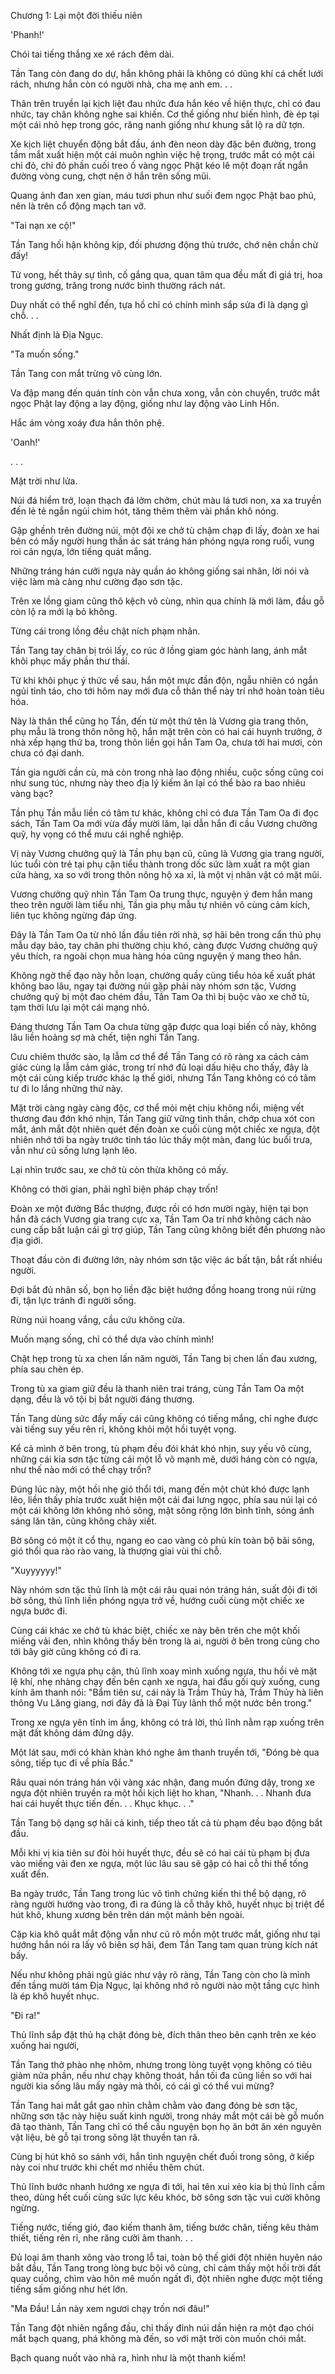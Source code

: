 




Chương 1: Lại một đời thiếu niên


'Phanh!'

Chói tai tiếng thắng xe xé rách đêm dài.

Tần Tang còn đang do dự, hắn không phải là không có dũng khí cá chết lưới rách, nhưng hắn còn có người nhà, cha mẹ anh em. . .

Thân trên truyền lại kịch liệt đau nhức đưa hắn kéo về hiện thực, chỉ có đau nhức, tay chân không nghe sai khiến. Cơ thể giống như biến hình, đè ép tại một cái nhỏ hẹp trong góc, răng nanh giống như khung sắt lộ ra dữ tợn.

Xe kịch liệt chuyển động bắt đầu, ánh đèn neon dày đặc bên đường, trong tầm mắt xuất hiện một cái muôn nghìn việc hệ trọng, trước mắt có một cái chỉ đỏ, chỉ đỏ phần cuối treo ố vàng ngọc Phật kéo lê một đoạn rất ngắn đường vòng cung, chợt nện ở hắn trên sống mũi.

Quang ảnh đan xen gian, máu tươi phun như suối đem ngọc Phật bao phủ, nên là trên cổ động mạch tan vỡ.

"Tai nạn xe cộ!"

Tần Tang hối hận không kịp, đối phương động thủ trước, chớ nên chần chừ đấy!

Tử vong, hết thảy sự tình, cố gắng qua, quan tâm qua đều mất đi giá trị, hoa trong gương, trăng trong nước bình thường rách nát.

Duy nhất có thể nghĩ đến, tựa hồ chỉ có chính mình sắp sửa đi là dạng gì chỗ. . .

Nhất định là Địa Ngục.

"Ta muốn sống."

Tần Tang con mắt trừng vô cùng lớn.

Va đập mang đến quán tính còn vẫn chưa xong, vẫn còn chuyển, trước mắt ngọc Phật lay động a lay động, giống như lay động vào Linh Hồn.

Hắc ám vòng xoáy đưa hắn thôn phệ.

'Oanh!'

. . .

Mặt trời như lửa.

Núi đá hiểm trở, loạn thạch đá lởm chởm, chút màu lá tươi non, xa xa truyền đến lẻ tẻ ngắn ngủi chim hót, tăng thêm thêm vài phần khô nóng.

Gập ghềnh trên đường núi, một đội xe chở tù chậm chạp đi lấy, đoàn xe hai bên có mấy người hung thần ác sát tráng hán phóng ngựa rong ruổi, vung roi cản ngựa, lớn tiếng quát mắng.

Những tráng hán cưỡi ngựa này quần áo không giống sai nhân, lời nói và việc làm mà càng như cường đạo sơn tặc.

Trên xe lồng giam cũng thô kệch vô cùng, nhìn qua chính là mới làm, đầu gỗ còn lộ ra mới lạ bỏ không.

Từng cái trong lồng đều chật ních phạm nhân.

Tần Tang tay chân bị trói lấy, co rúc ở lồng giam góc hành lang, ánh mắt khôi phục mấy phần thư thái.

Từ khi khôi phục ý thức về sau, hắn một mực đần độn, ngẫu nhiên có ngắn ngủi tỉnh táo, cho tới hôm nay mới đưa cỗ thân thể này trí nhớ hoàn toàn tiêu hóa.

Này là thân thể cũng họ Tần, đến từ một thứ tên là Vương gia trang thôn, phụ mẫu là trong thôn nông hộ, hắn mặt trên còn có hai cái huynh trưởng, ở nhà xếp hạng thứ ba, trong thôn liền gọi hắn Tam Oa, chưa tới hai mươi, còn chưa có đại danh.

Tần gia người cần cù, mà còn trong nhà lao động nhiều, cuộc sống cũng coi như sung túc, nhưng này theo địa lý kiếm ăn lại có thể bào ra bao nhiêu vàng bạc?

Tần phụ Tần mẫu liền có tâm tư khác, không chỉ có đưa Tần Tam Oa đi đọc sách, Tần Tam Oa mới vừa đầy mười lăm, lại dẫn hắn đi cầu Vương chưởng quỹ, hy vọng có thể mưu cái nghề nghiệp.

Vị này Vương chưởng quỹ là Tần phụ bạn cũ, cũng là Vương gia trang người, lúc tuổi còn trẻ tại phụ cận tiểu thành trong dốc sức làm xuất ra một gian cửa hàng, xa so với trong thôn nông hộ xa xỉ, là một vị nhân vật có mặt mũi.

Vương chưởng quỹ nhìn Tần Tam Oa trung thực, nguyện ý đem hắn mang theo trên người làm tiểu nhị, Tần gia phụ mẫu tự nhiên vô cùng cảm kích, liên tục không ngừng đáp ứng.

Đây là Tần Tam Oa từ nhỏ lần đầu tiên rời nhà, sợ hãi bên trong cẩn thủ phụ mẫu dạy bảo, tay chân phi thường chịu khó, càng được Vương chưởng quỹ yêu thích, ra ngoài chọn mua hàng hóa cũng nguyện ý mang theo hắn.

Không ngờ thế đạo này hỗn loạn, chưởng quầy cùng tiểu hỏa kế xuất phát không bao lâu, ngay tại đường núi gặp phải này nhóm sơn tặc, Vương chưởng quỹ bị một đao chém đầu, Tần Tam Oa thì bị buộc vào xe chở tù, tạm thời lưu lại một cái mạng nhỏ.

Đáng thương Tần Tam Oa chưa từng gặp được qua loại biến cố này, không lâu liền hoảng sợ mà chết, tiện nghi Tần Tang.

Cưu chiêm thước sào, lạ lẫm cơ thể để Tần Tang có rõ ràng xa cách cảm giác cùng lạ lẫm cảm giác, trong trí nhớ đủ loại dấu hiệu cho thấy, đây là một cái cùng kiếp trước khác lạ thế giới, nhưng Tần Tang không có có tâm tư đi lo lắng những thứ này.

Mặt trời càng ngày càng độc, cơ thể mỏi mệt chịu không nổi, miệng vết thương đau đớn khó nhịn, Tần Tang giữ vững tinh thần, chớp chua xót con mắt, ánh mắt đột nhiên quét đến đoàn xe cuối cùng một chiếc xe ngựa, đột nhiên nhớ tới ba ngày trước tỉnh táo lúc thấy một màn, đang lúc buổi trưa, vẫn như cũ sống lưng lạnh lẽo.

Lại nhìn trước sau, xe chở tù còn thừa không có mấy.

Không có thời gian, phải nghĩ biện pháp chạy trốn!

Đoàn xe một đường Bắc thượng, được rồi có hơn mười ngày, hiện tại bọn hắn đã cách Vương gia trang cực xa, Tần Tam Oa trí nhớ không cách nào cung cấp bất luận cái gì trợ giúp, Tần Tang cũng không biết đến phương nào địa giới.

Thoạt đầu còn đi đường lớn, này nhóm sơn tặc việc ác bất tận, bắt rất nhiều người.

Đợi bắt đủ nhân số, bọn họ liền đặc biệt hướng đồng hoang trong núi rừng đi, tận lực tránh đi người sống.

Rừng núi hoang vắng, cầu cứu không cửa.

Muốn mạng sống, chỉ có thể dựa vào chính mình!

Chật hẹp trong tù xa chen lấn năm người, Tần Tang bị chen lấn đau xương, phía sau chèn ép.

Trong tù xa giam giữ đều là thanh niên trai tráng, cùng Tần Tam Oa một dạng, đều là vô tội bị bắt người đáng thương.

Tần Tang dùng sức đẩy mấy cái cũng không có tiếng mắng, chỉ nghe được vài tiếng suy yếu rên rỉ, không khỏi một hồi tuyệt vọng.

Kể cả mình ở bên trong, tù phạm đều đói khát khó nhịn, suy yếu vô cùng, những cái kia sơn tặc từng cái một lỗ võ mạnh mẽ, dưới háng còn có ngựa, như thế nào mới có thể chạy trốn?

Đúng lúc này, một hồi nhẹ gió thổi tới, mang đến một chút khó được lạnh lẽo, liền thấy phía trước xuất hiện một cái đai lưng ngọc, phía sau núi lại có một cái không lớn không nhỏ sông, mặt sông rộng lớn bình tĩnh, sóng ánh sáng lăn tăn, cũng không chảy xiết.

Bờ sông có một ít cổ thụ, ngang eo cao vàng cỏ phủ kín toàn bộ bãi sông, gió thổi qua rào rào vang, là thượng giai vùi thi chỗ.

"Xuyyyyyy!"

Này nhóm sơn tặc thủ lĩnh là một cái râu quai nón tráng hán, suất đội đi tới bờ sông, thủ lĩnh liền phóng ngựa trở về, hướng cuối cùng một chiếc xe ngựa bước đi.

Cùng cái khác xe chở tù khác biệt, chiếc xe này bên trên che một khối miếng vải đen, nhìn không thấy bên trong là ai, người ở bên trong cũng cho tới bây giờ cũng không có đi ra.

Không tới xe ngựa phụ cận, thủ lĩnh xoay mình xuống ngựa, thu hồi vẻ mặt lệ khí, nhẹ nhàng chạy đến bên cạnh xe ngựa, hai đầu gối quỳ xuống, cung kính âm thanh nói: "Bẩm tiên sư, cái này là Trầm Thủy hà, Trầm Thủy hà liên thông Vu Lăng giang, nơi đây đã là Đại Tùy lãnh thổ một nước bên trong."

Trong xe ngựa yên tĩnh im ắng, không có trả lời, thủ lĩnh nằm rạp xuống trên mặt đất không dám đứng dậy.

Một lát sau, mới có khàn khàn khó nghe âm thanh truyền tới, "Đóng bè qua sông, tiếp tục đi về phía Bắc."

Râu quai nón tráng hán vội vàng xác nhận, đang muốn đứng dậy, trong xe ngựa đột nhiên truyền ra một hồi kịch liệt ho khan, "Nhanh. . . Nhanh đưa hai cái huyết thực tiến đến. . . Khục khục. . ."

Tần Tang bộ dạng sợ hãi cả kinh, tiếp theo tất cả tù phạm đều bạo động bắt đầu.

Mỗi khi vị kia tiên sư đòi hỏi huyết thực, đều sẽ có hai cái tù phạm bị đưa vào miếng vải đen xe ngựa, một lúc lâu sau sẽ gặp có hai cỗ thi thể tống xuất đến.

Ba ngày trước, Tần Tang trong lúc vô tình chứng kiến thi thể bộ dạng, rõ ràng người hướng vào trong, đi ra đúng là cỗ thây khô, huyết nhục bị triệt để hút khô, khung xương bên trên dán một mảnh bên ngoài.

Cặp kia khô quắt mắt động vẫn như cũ rõ mồn một trước mắt, giống như tại hướng hắn nói ra lấy vô biên sợ hãi, đem Tần Tang tam quan trùng kích nát bấy.

Nếu như không phải ngũ giác như vậy rõ ràng, Tần Tang còn cho là mình đến tầng mười tám Địa Ngục, lại không nhớ rõ người nào một tầng cực hình là ép khô huyết nhục.

"Đi ra!"

Thủ lĩnh sắp đặt thủ hạ chặt đóng bè, đích thân theo bên cạnh trên xe kéo xuống hai người,

Tần Tang thở phào nhẹ nhõm, nhưng trong lòng tuyệt vọng không có tiêu giảm nửa phần, nếu như chạy không thoát, hắn tối đa cũng liền so với hai người kia sống lâu mấy ngày mà thôi, có cái gì có thể vui mừng?

Tần Tang hai mắt gắt gao nhìn chằm chằm vào đang đóng bè sơn tặc, những sơn tặc này hiệu suất kinh người, trong nháy mắt một cái bè gỗ muốn đã tạo thành, Tần Tang chỉ có thể cầu nguyện bọn họ ăn bớt ăn xén nguyên vật liệu, bè gỗ tại trong sông lật thuyền tan rã.

Cùng bị hút khô so sánh với, hắn tình nguyện chết đuối trong sông, ở kiếp này coi như trước khi chết mơ nhiều thêm chút.

Thủ lĩnh bước nhanh hướng xe ngựa đi tới, hai tên xui xẻo kia bị thủ lĩnh cầm theo, dùng hết cuối cùng sức lực kêu khóc, bờ sông sơn tặc vui cười không ngừng.

Tiếng nước, tiếng gió, đao kiếm thanh âm, tiếng bước chân, tiếng kêu thảm thiết, tiếng rên rỉ, nhe răng cười âm thanh. . .

Đủ loại âm thanh xông vào trong lỗ tai, toàn bộ thế giới đột nhiên huyên náo bắt đầu, Tần Tang trong lòng bực bội vô cùng, chỉ cảm thấy một hồi trời đất quay cuồng, chìm vào hôn mê muốn ngất đi, đột nhiên nghe được một tiếng tiếng sấm giống như hét lớn.

"Ma Đầu! Lần này xem ngươi chạy trốn nơi đâu!"

Tần Tang đột nhiên ngẩng đầu, chỉ thấy đỉnh núi dần hiện ra một đạo chói mắt bạch quang, phá không mà đến, so với mặt trời còn muốn chói mắt.

Bạch quang nuốt vào nhả ra, hình như là một thanh kiếm!




